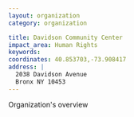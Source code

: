 ```yaml
---
layout: organization
category: organization

title: Davidson Community Center
impact_area: Human Rights
keywords: 
coordinates: 40.853703,-73.908417
address: |
  2038 Davidson Avenue
  Bronx NY 10453
---
```

Organization's overview
